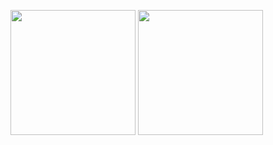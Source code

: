 <p float="left">

 <img src="https://i.postimg.cc/MHTd2NXc/Captura-de-tela-de-2025-09-19-14-26-55.png" width="200" />

 <img src="https://i.postimg.cc/3Nc9K1Dt/Captura-de-tela-de-2025-09-19-14-27-05.png" width="200" /> 

</p>
